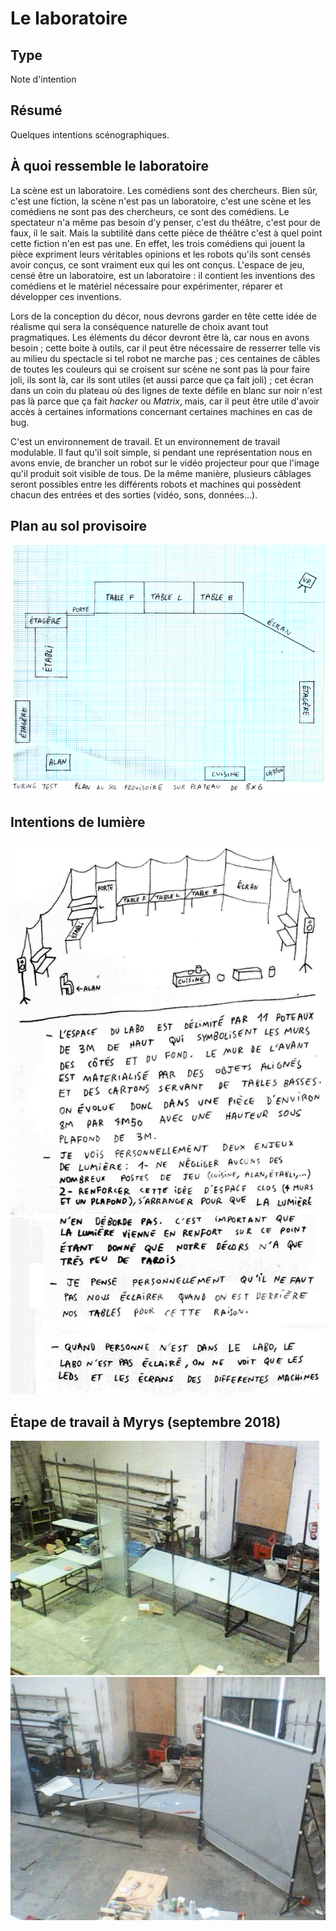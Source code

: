 Le laboratoire
==============

Type
----

Note d'intention

Résumé
------

Quelques intentions scénographiques.

À quoi ressemble le laboratoire
-------------------------------

La scène est un laboratoire. Les comédiens sont des chercheurs. Bien sûr, c'est une fiction, la scène n'est pas un laboratoire, c'est une scène et les comédiens ne sont pas des chercheurs, ce sont des comédiens. Le spectateur n'a même pas besoin d'y penser, c'est du théâtre, c'est pour de faux, il le sait. Mais la subtilité dans cette pièce de théâtre c'est à quel point cette fiction n'en est pas une. En effet, les trois comédiens qui jouent la pièce expriment leurs véritables opinions et les robots qu'ils sont censés avoir conçus, ce sont vraiment eux qui les ont conçus. L'espace de jeu, censé être un laboratoire, est un laboratoire : il contient les inventions des comédiens et le matériel nécessaire pour expérimenter, réparer et développer ces inventions.

Lors de la conception du décor, nous devrons garder en tête cette idée de réalisme qui sera la conséquence naturelle de choix avant tout pragmatiques. Les éléments du décor devront être là, car nous en avons besoin ; cette boite à outils, car il peut être nécessaire de resserrer telle vis au milieu du spectacle si tel robot ne marche pas ; ces centaines de câbles de toutes les couleurs qui se croisent sur scène ne sont pas là pour faire joli, ils sont là, car ils sont utiles (et aussi parce que ça fait joli) ; cet écran dans un coin du plateau où des lignes de texte défile en blanc sur noir n'est pas là parce que ça fait *hacker* ou *Matrix*, mais, car il peut être utile d'avoir accès à certaines informations concernant certaines machines en cas de bug.

C'est un environnement de travail. Et un environnement de travail modulable. Il faut qu'il soit simple, si pendant une représentation nous en avons envie, de brancher un robot sur le vidéo projecteur pour que l'image qu'il produit soit visible de tous. De la même manière, plusieurs câblages seront possibles entre les différents robots et machines qui possèdent chacun des entrées et des sorties (vidéo, sons, données...).

Plan au sol provisoire
----------------------

![](../../ressources/planausol.png)


Intentions de lumière
---------------------

![](../../ressources/intentionslumiere.png)


Étape de travail à Myrys (septembre 2018)
------------------------------------------

![](../../ressources/photodecorsmyrys1.jpg)
![](../../ressources/photodecorsmyrys2.jpg)
